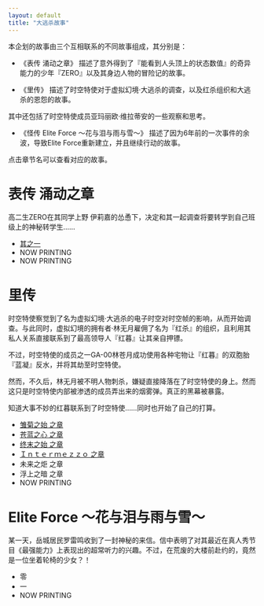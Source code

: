 ```yaml
---
layout: default
title: "大逃杀故事"
---
```

本企划的故事由三个互相联系的不同故事组成，其分别是：

* 《表传 涌动之章》
描述了意外得到了『能看到人头顶上的状态数值』的奇异能力的少年『ZERO』以及其身边人物的冒险记的故事。

* 《里传》
描述了时空特使对于虚拟幻境·大逃杀的调查，以及红杀组织和大逃杀的恩怨的故事。

其中还包括了时空特使成员亚玛丽欧·维拉蒂安的一些观察和思考。

* 《怪传 Elite Force ～花与泪与雨与雪～》
描述了因为6年前的一次事件的余波，导致Elite Force重新建立，并且继续行动的故事。

点击章节名可以查看对应的故事。

# 表传 涌动之章
高二生ZERO在其同学上野 伊莉嘉的怂恿下，决定和其一起调查将要转学到自己班级上的神秘转学生……

* [其之一](/Alter/Ch01.md)
* NOW PRINTING
* NOW PRINTING

# 里传
时空特使察觉到了名为虚拟幻境·大逃杀的电子时空对时空帧的影响，从而开始调查。与此同时，虚拟幻境的拥有者·林无月雇佣了名为『红杀』的组织，且利用其私人关系直接联系到了最高领导人『红暮』让其亲自押镖。

不过，时空特使的成员之一GA-00林苍月成功使用各种宅物让『红暮』的双胞胎『蓝凝』反水，并将其劫至时空特使。

然而，不久后，林无月被不明人物刺杀，嫌疑直接降落在了时空特使的身上。然而这只是时空特使内部被渗透的成员弄出来的烟雾弹。真正的黑幕被暴露。

知道大事不妙的红暮联系到了时空特使……同时也开始了自己的打算。

* [雏菊之始 之章](/Alter/Ch01.md)
* [苍蓝之心 之章](/Alter/Ch02.md)
* [终末之始 之章](/Alter/Ch03.md)
* [Ｉｎｔｅｒｍｅｚｚｏ 之章](/Alter/Ch04.md)
* 未来之炬 之章
* 浮上之暗 之章
* NOW PRINTING

# Elite Force ～花与泪与雨与雪～
某一天，岳城居民罗雷鸣收到了一封神秘的来信。信中表明了对其最近在真人秀节目《最强能力》上表现出的超常听力的兴趣。不过，在荒废的大楼前赴约的，竟然是一位坐着轮椅的少女？！

* 零
* 一
* NOW PRINTING

